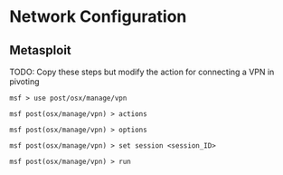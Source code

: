 # Network Configuration

## Metasploit

TODO: Copy these steps but modify the action for connecting a VPN in pivoting

```
msf > use post/osx/manage/vpn

msf post(osx/manage/vpn) > actions

msf post(osx/manage/vpn) > options

msf post(osx/manage/vpn) > set session <session_ID>

msf post(osx/manage/vpn) > run
```